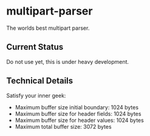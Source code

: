 # multipart-parser

The worlds best multipart parser.

## Current Status

Do not use yet, this is under heavy development.

## Technical Details

Satisfy your inner geek:

* Maximum buffer size initial boundary: 1024 bytes
* Maximum buffer size for header fields: 1024 bytes
* Maximum buffer size for header values: 1024 bytes
* Maximum total buffer size: 3072 bytes
